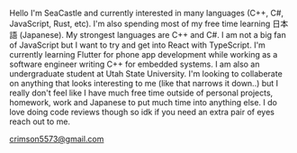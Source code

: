 Hello I'm SeaCastle and currently interested in many languages (C++, C#, JavaScript, Rust, etc). I'm also spending most of my free time learning 日本語 (Japanese). My strongest languages are C++ and C#.
I am not a big fan of JavaScript but I want to try and get into React with TypeScript. I'm currently learning Flutter for phone app development
while working as a software engineer writing C++ for embedded systems. I am also an undergraduate student at Utah State University. I'm looking to
collaberate on anything that looks interesting to me (like that narrows it down..) but I really don't feel like I have much free time outside of personal projects,
homework, work and Japanese to put much time into anything else. I do love doing code reviews though so idk if you need an extra pair of eyes reach out to me.

crimson5573@gmail.com

<!---
SeaCastle/SeaCastle is a ✨ special ✨ repository because its `README.md` (this file) appears on your GitHub profile.
You can click the Preview link to take a look at your changes.
--->
